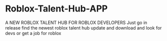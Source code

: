 # Roblox-Talent-Hub-APP
A NEW ROBLOX TALENT HUB FOR ROBLOX DEVELOPERS
Just go in release find the newest roblox talent hub update and download and look for devs or get a job for roblox
